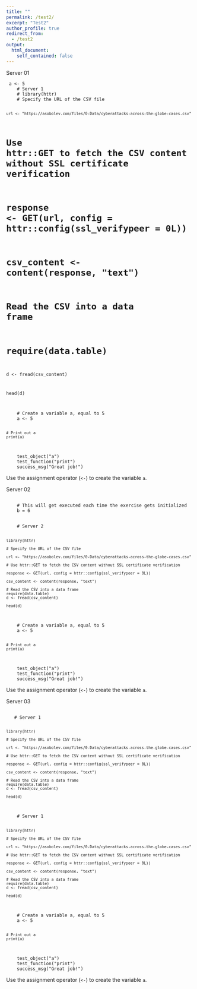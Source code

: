 ```yaml
---
title: ""
permalink: /test2/
excerpt: "Test2"
author_profile: true
redirect_from: 
  - /test2
output:
  html_document:
    self_contained: false
---
```




Server 01
<head>
 <link rel="import" href="start.html">
</head>

<script type="text/javascript" src="//cdn.datacamp.com/dcl-react.js.gz"></script>

<div data-datacamp-exercise data-lang="r">
  <code data-type="pre-exercise-code"> a <- 5 </code>
  
  <code data-type="sample-code" data-lang="r">
    # Server 1
    # library(httr)
    # Specify the URL of the CSV file

    url <- "https://asobolev.com/files/0-Data/cyberattacks-across-the-globe-cases.csv"

# Use httr::GET to fetch the CSV content without SSL certificate verification
    
# response <- GET(url, config = httr::config(ssl_verifypeer = 0L))

# csv_content <- content(response, "text")
  
# Read the CSV into a data frame

# require(data.table)

d <- fread(csv_content)
    
head(d)


  </code>
  <code data-type="solution">
    # Create a variable a, equal to 5
    a <- 5

    # Print out a
    print(a)
  </code>
  <code data-type="sct">
    test_object("a")
    test_function("print")
    success_msg("Great job!")
  </code>
  <div data-type="hint">Use the assignment operator (<code><-</code>) to create the variable <code>a</code>.</div>
</div>


Server 02
<head>
 <link rel="import" href="start.html">
</head>

<script type="text/javascript" src="//cdn.datacamp.com/dcl-react.js.gz"></script>

<div data-datacamp-exercise data-lang="r">
  <code data-type="pre-exercise-code">
    # This will get executed each time the exercise gets initialized
    b = 6

  </code>
  <code data-type="sample-code">
    # Server 2
    
    library(httr)

    # Specify the URL of the CSV file
    
    url <- "https://asobolev.com/files/0-Data/cyberattacks-across-the-globe-cases.csv"

    # Use httr::GET to fetch the CSV content without SSL certificate verification
    
    response <- GET(url, config = httr::config(ssl_verifypeer = 0L))

    csv_content <- content(response, "text")
  
    # Read the CSV into a data frame
    require(data.table)
    d <- fread(csv_content)
    
    head(d)


  </code>
  <code data-type="solution">
    # Create a variable a, equal to 5
    a <- 5

    # Print out a
    print(a)
  </code>
  <code data-type="sct">
    test_object("a")
    test_function("print")
    success_msg("Great job!")
  </code>
  <div data-type="hint">Use the assignment operator (<code><-</code>) to create the variable <code>a</code>.</div>
</div>

Server 03
<head>
 <link rel="import" href="start.html">
</head>

<script type="text/javascript" src="//cdn.datacamp.com/dcl-react.js.gz"></script>

<div data-datacamp-exercise data-lang="r">
  <code data-type="pre-exercise-code">
   # Server 1
    
    library(httr)

    # Specify the URL of the CSV file
    
    url <- "https://asobolev.com/files/0-Data/cyberattacks-across-the-globe-cases.csv"

    # Use httr::GET to fetch the CSV content without SSL certificate verification
    
    response <- GET(url, config = httr::config(ssl_verifypeer = 0L))

    csv_content <- content(response, "text")
  
    # Read the CSV into a data frame
    require(data.table)
    d <- fread(csv_content)
    
    head(d)


  </code>
  <code data-type="sample-code">
    # Server 1
    
    library(httr)

    # Specify the URL of the CSV file
    
    url <- "https://asobolev.com/files/0-Data/cyberattacks-across-the-globe-cases.csv"

    # Use httr::GET to fetch the CSV content without SSL certificate verification
    
    response <- GET(url, config = httr::config(ssl_verifypeer = 0L))

    csv_content <- content(response, "text")
  
    # Read the CSV into a data frame
    require(data.table)
    d <- fread(csv_content)
    
    head(d)

  </code>
  <code data-type="solution">
    # Create a variable a, equal to 5
    a <- 5

    # Print out a
    print(a)
  </code>
  <code data-type="sct">
    test_object("a")
    test_function("print")
    success_msg("Great job!")
  </code>
  <div data-type="hint">Use the assignment operator (<code><-</code>) to create the variable <code>a</code>.</div>
</div>


<!-- Start of Async Callbell Code -->
<script>
  window.callbellSettings = {
    token: "1bVyvTpoU7t8FThFwe4toWxG"
  };
</script>
<script>
  (function(){var w=window;var ic=w.callbell;if(typeof ic==="function"){ic('reattach_activator');ic('update',callbellSettings);}else{var d=document;var i=function(){i.c(arguments)};i.q=[];i.c=function(args){i.q.push(args)};w.Callbell=i;var l=function(){var s=d.createElement('script');s.type='text/javascript';s.async=true;s.src='https://dash.callbell.eu/include/'+window.callbellSettings.token+'.js';var x=d.getElementsByTagName('script')[0];x.parentNode.insertBefore(s,x);};if(w.attachEvent){w.attachEvent('onload',l);}else{w.addEventListener('load',l,false);}}})()
</script>
<!-- End of Async Callbell Code -->
